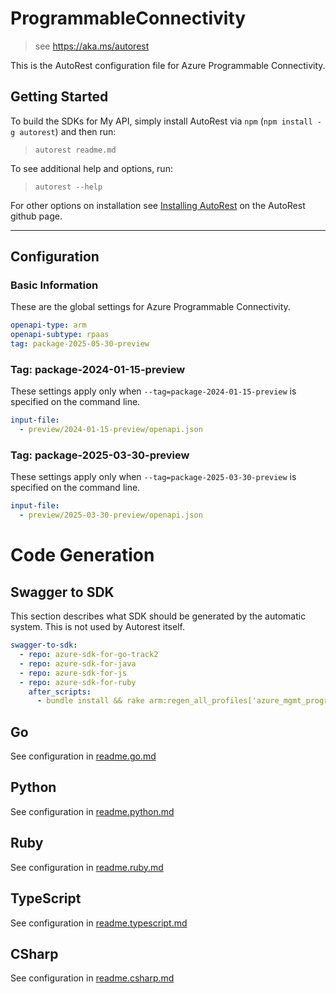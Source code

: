 # ProgrammableConnectivity

> see https://aka.ms/autorest

This is the AutoRest configuration file for Azure Programmable Connectivity.

## Getting Started

To build the SDKs for My API, simply install AutoRest via `npm` (`npm install -g autorest`) and then run:

> `autorest readme.md`

To see additional help and options, run:

> `autorest --help`

For other options on installation see [Installing AutoRest](https://aka.ms/autorest/install) on the AutoRest github page.

---

## Configuration

### Basic Information

These are the global settings for Azure Programmable Connectivity.

```yaml
openapi-type: arm
openapi-subtype: rpaas
tag: package-2025-05-30-preview
```

### Tag: package-2024-01-15-preview

These settings apply only when `--tag=package-2024-01-15-preview` is specified on the command line.

```yaml $(tag) == 'package-2024-01-15-preview'
input-file:
  - preview/2024-01-15-preview/openapi.json
```

### Tag: package-2025-03-30-preview

These settings apply only when `--tag=package-2025-03-30-preview` is specified on the command line.

```yaml $(tag) == 'package-2025-03-30-preview'
input-file:
  - preview/2025-03-30-preview/openapi.json
```

# Code Generation

## Swagger to SDK

This section describes what SDK should be generated by the automatic system.
This is not used by Autorest itself.

```yaml $(swagger-to-sdk)
swagger-to-sdk:
  - repo: azure-sdk-for-go-track2
  - repo: azure-sdk-for-java
  - repo: azure-sdk-for-js
  - repo: azure-sdk-for-ruby
    after_scripts:
      - bundle install && rake arm:regen_all_profiles['azure_mgmt_programmable_connectivity']
```

## Go

See configuration in [readme.go.md](./readme.go.md)

## Python

See configuration in [readme.python.md](./readme.python.md)

## Ruby

See configuration in [readme.ruby.md](./readme.ruby.md)

## TypeScript

See configuration in [readme.typescript.md](./readme.typescript.md)

## CSharp

See configuration in [readme.csharp.md](./readme.csharp.md)
